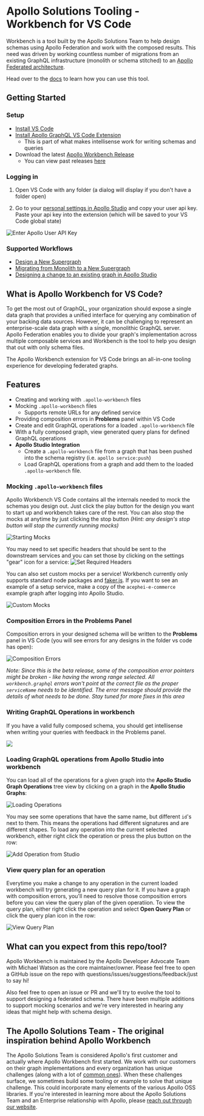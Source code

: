 # Apollo Solutions Tooling - Workbench for VS Code

Workbench is a tool built by the Apollo Solutions Team to help design schemas using Apollo Federation and work with the composed results. This need was driven by working countless number of migrations from an existing GraphQL infrastructure (monolith or schema stitched) to an [Apollo Federated architecture](https://www.apollographql.com/docs/federation/).

Head over to the [docs](https://apollographql.github.io/apollo-workbench-vscode/) to learn how you can use this tool.

## Getting Started

### Setup

- [Install VS Code](https://code.visualstudio.com/download)
- [Install Apollo GraphQL VS Code Extension](https://marketplace.visualstudio.com/items?itemName=apollographql.vscode-apollo)
  - This is part of what makes intellisense work for writing schemas and queries
- Download the latest [Apollo Workbench Release](https://marketplace.visualstudio.com/items?itemName=apollographql.apollo-workbench)
  - You can view past releases [here](https://github.com/apollographql/apollo-workbench-vscode/releases)

### Logging in

1. Open VS Code with any folder (a dialog will display if you don't have a folder open)

2. Go to your [personal settings in Apollo Studio](https://studio.apollographql.com/user-settings) and copy your user api key. Paste your api key into the extension (which will be saved to your VS Code global state)

![Enter Apollo User API Key](https://storage.googleapis.com/apollo-workbench-vscode/workbench-add-api-key.png)

### Supported Workflows

- [Design a New Supergraph](./docs/new-supergraph.md)
- [Migrating from Monolith to a New Supergraph](./docs/migration-monolith-to-supergraph.md)
- [Designing a change to an existing graph in Apollo Studio](./docs/apollo-studio-supergraph-designs.md)

## What is Apollo Workbench for VS Code?

To get the most out of GraphQL, your organization should expose a single data graph that provides a unified interface for querying any combination of your backing data sources. However, it can be challenging to represent an enterprise-scale data graph with a single, monolithic GraphQL server. Apollo Federation enables you to divide your graph's implementation across multiple composable services and Workbench is the tool to help you design that out with only schema files.

The Apollo Workbench extension for VS Code brings an all-in-one tooling experience for developing federated graphs.

## Features
- Creating and working with `.apollo-workbench` files
- Mocking `.apollo-workbench` files
  - Supports remote URLs for any defined service
- Providing composition errors in **Problems** panel within VS Code
- Create and edit GraphQL operations for a loaded `.apollo-workbench` file
- With a fully composed graph, view generated query plans for defined GraphQL operations
- **Apollo Studio Integration**
  - Create a `.apollo-workbench` file from a graph that has been pushed into the schema registry (i.e. `apollo service:push`)
  - Load GraphQL operations from a graph and add them to the loaded `.apollo-workbench` file.

### Mocking `.apollo-workbench` files

Apollo Workbench VS Code contains all the internals needed to mock the schemas you design out. Just click the play button for the design you want to start up and workbench takes care of the rest. You can also stop the mocks at anytime by just clicking the stop button *(Hint: any design's stop button will stop the currently running mocks)*

![Starting Mocks](https://storage.googleapis.com/apollo-workbench-vscode/workbench-mock-design.gif)

You may need to set specific headers that should be sent to the downstream services and you can set those by clicking on the settings "gear" icon for a service:
![Set Required Headers](https://storage.googleapis.com/apollo-workbench-vscode/workbench-set-required-headers.png)

You can also set custom mocks per a service! Workbench currently only supports standard node packages and [faker.js](https://github.com/marak/Faker.js/). If you want to see an example of a setup service, make a copy of the `acephei-e-commerce` example graph after logging into Apollo Studio.

![Custom Mocks](https://storage.googleapis.com/apollo-workbench-vscode/workbench-custom-mocks.png)

### Composition Errors in the Problems Panel

Composition errors in your designed schema will be written to the **Problems** panel in VS Code (you will see errors for any designs in the folder vs code has open):

![Composition Errors](https://storage.googleapis.com/apollo-workbench-vscode/workbench-composition-errors.png)

_Note: Since this is the beta release, some of the composition error pointers might be broken - like having the wrong range selected. All `workbench.graphql` errors won't point at the correct file as the proper `serviceName` needs to be identified. The error message should provide the details of what needs to be done. Stay tuned for more fixes in this area_

### Writing GraphQL Operations in workbench

If you have a valid fully composed schema, you should get intellisense when writing your queries with feedback in the Problems panel.

![](https://storage.googleapis.com/apollo-workbench-vscode/workbench-first-operation.png)

### Loading GraphQL operations from Apollo Studio into workbench

You can load all of the operations for a given graph into the **Apollo Studio Graph Operations** tree view by clicking on a graph in the **Apollo Studio Graphs**:

![Loading Operations](https://storage.googleapis.com/apollo-workbench-vscode/workbench-loading-operations.gif)

You may see some operations that have the same name, but different `id`'s next to them. This means the operations had different signatures and are different shapes. To load any operation into the current selected workbench, either right click the operation or press the plus button on the row:

![Add Operation from Studio](https://storage.googleapis.com/apollo-workbench-vscode/workbench-add-operation-from-studio.png)

### View query plan for an operation

Everytime you make a change to any operation in the current loaded workbench will try generating a new query plan for it. If you have a graph with composition errors, you'll need to resolve those composition errors before you can view the query plan of the given operatiion. To view the query plan, either right click the operation and select **Open Query Plan** or click the query plan icon in the row:

![View Query Plan](https://storage.googleapis.com/apollo-workbench-vscode/workbench-view-query-plan.png)

## What can you expect from this repo/tool?

Apollo Workbench is maintained by the Apollo Developer Advocate Team with Michael Watson as the core maintainer/owner. Please feel free to open a GitHub issue on the repo with questions/issues/suggestions/feedback/just to say hi! 

Also feel free to open an issue or PR and we'll try to evolve the tool to support designing a federated schema. There have been multiple additions to support mocking scenarios and we're very interested in hearing any ideas that might help with schema design.

## The Apollo Solutions Team - The original inspiration behind Apollo Workbench

The Apollo Solutions Team is considered Apollo's first customer and actually where Apollo Workbench first started. We work with our customers on their graph implementations and every organization has unique challenges (along with a lot of [common ones](https://www.apollographql.com/guide)). When these challenges surface, we sometimes build some tooling or example to solve that unique challenge. This could incorporate many elements of the various Apollo OSS libraries. If you're interested in learning more about the Apollo Solutions Team and an Enterprise relationship with Apollo, please [reach out through our website](https://www.apollographql.com/contact-sales).